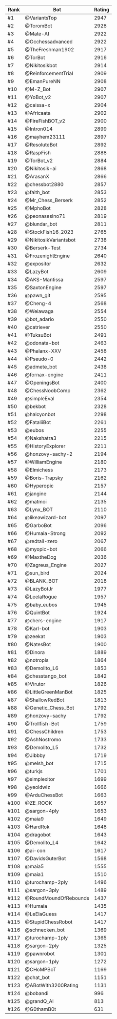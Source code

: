 Rank|Bot|Rating
---|---|---
#1|@VariantsTop|2947
#2|@ToromBot|2928
#3|@Mate-AI|2922
#4|@Occhessadvanced|2922
#5|@TheFreshman1902|2917
#6|@TorBot|2916
#7|@Nikitosikbot|2914
#8|@ReinforcementTrial|2909
#9|@EmanPureNN|2908
#10|@M-Z_Bot|2907
#11|@YoBot_v2|2907
#12|@caissa-x|2904
#13|@Africaata|2902
#14|@FireFishBOT_v2|2900
#15|@Intron014|2899
#16|@mayhem23111|2897
#17|@ResoluteBot|2892
#18|@RaspFish|2888
#19|@TorBot_v2|2884
#20|@Nikitosik-ai|2868
#21|@ArasanX|2866
#22|@chessbot2880|2857
#23|@faith_bot|2853
#24|@Mr_Chess_Berserk|2852
#25|@MphoBot|2828
#26|@peonasesino71|2819
#27|@blundar_bot|2811
#28|@StockFish16_2023|2765
#29|@NikitosikVariantsbot|2738
#30|@Berserk-Test|2734
#31|@FrozenightEngine|2640
#32|@expositor|2632
#33|@LazyBot|2609
#34|@AKS-Mantissa|2597
#35|@SaxtonEngine|2597
#36|@pawn_git|2595
#37|@Cheng-4|2568
#38|@Weiawaga|2554
#39|@bot_adario|2550
#40|@catriever|2550
#41|@TuksuBot|2491
#42|@odonata-bot|2463
#43|@Phalanx-XXV|2458
#44|@Pseudo-0|2442
#45|@admete_bot|2438
#46|@fornax-engine|2411
#47|@OpeningsBot|2400
#48|@ChessNoobComp|2362
#49|@simpleEval|2354
#50|@bekbot|2328
#51|@halcyonbot|2298
#52|@FataliiBot|2261
#53|@eubos|2255
#54|@Nakshatra3|2215
#55|@HistoryExplorer|2211
#56|@honzovy-sachy-2|2194
#57|@WilliamEngine|2180
#58|@Elmichess|2173
#59|@Boris-Trapsky|2162
#60|@Hyperopic|2157
#61|@jangine|2144
#62|@matmoi|2135
#63|@Lynx_BOT|2110
#64|@likeawizard-bot|2097
#65|@GarboBot|2096
#66|@Humaia-Strong|2092
#67|@redtail-zero|2067
#68|@myopic-bot|2066
#69|@MaxtheDog|2036
#70|@Zagreus_Engine|2027
#71|@sun_bird|2024
#72|@BLANK_BOT|2018
#73|@LazyBotJr|1977
#74|@LeelaRogue|1957
#75|@baby_eubos|1945
#76|@QuintBot|1924
#77|@chers-engine|1917
#78|@Karl-bot|1903
#79|@zeekat|1903
#80|@NatesBot|1900
#81|@Dinora|1889
#82|@notropis|1864
#83|@Demolito_L6|1853
#84|@chesstango_bot|1842
#85|@Virutor|1826
#86|@LittleGreenManBot|1825
#87|@ShallowRedBot|1813
#88|@Genetic_Chess_Bot|1792
#89|@honzovy-sachy|1792
#90|@Trollfish-Bot|1759
#91|@ChessChildren|1753
#92|@AshNostromo|1733
#93|@Demolito_L5|1732
#94|@Jibbby|1719
#95|@melsh_bot|1715
#96|@turkjs|1701
#97|@simplexitor|1699
#98|@yeoldwiz|1666
#99|@ArduChessBot|1663
#100|@ZE_ROOK|1657
#101|@sargon-4ply|1653
#102|@maia9|1649
#103|@HardRok|1648
#104|@dragobot|1643
#105|@Demolito_L4|1642
#106|@ai-con|1617
#107|@DavidsGuterBot|1568
#108|@maia5|1555
#109|@maia1|1510
#110|@turochamp-2ply|1496
#111|@sargon-3ply|1489
#112|@RoundMoundOfRebounds|1437
#113|@Humaia|1435
#114|@LeElaGuess|1417
#115|@StupidChessRobot|1417
#116|@schnecken_bot|1369
#117|@turochamp-1ply|1365
#118|@sargon-2ply|1325
#119|@pawnrobot|1301
#120|@sargon-1ply|1272
#121|@CHoMPBoT|1169
#122|@chat_bot|1151
#123|@ABotWith3200Rating|1131
#124|@bobandi|996
#125|@grandQ_AI|813
#126|@G0thamB0t|631
